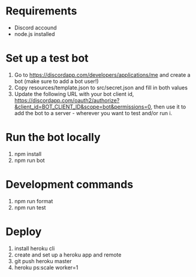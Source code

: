 # Requirements

- Discord accound
- node.js installed

# Set up a test bot

1. Go to https://discordapp.com/developers/applications/me and create a bot (make sure to add a bot user!)
1. Copy resources/template.json to src/secret.json and fill in both values
1. Update the following URL with your bot client id, https://discordapp.com/oauth2/authorize?&client_id=BOT_CLIENT_ID&scope=bot&permissions=0, then use it to add the bot to a server - wherever you want to test and/or run i.

# Run the bot locally

1. npm install
1. npm run bot

# Development commands

1. npm run format
1. npm run test

# Deploy

1. install heroku cli
1. create and set up a heroku app and remote
1. git push heroku master
1. heroku ps:scale worker=1
